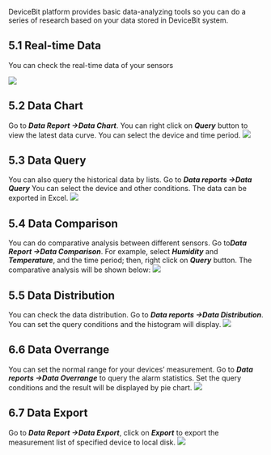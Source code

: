 DeviceBit platform provides basic data-analyzing tools so you can do a series of research based on your data stored in DeviceBit system.

## 5.1 Real-time Data
You can check the real-time data of your sensors

![](https://leweidoc.oss-cn-hangzhou.aliyuncs.com/lewei50/img/devicebitmanual-xj-20180930-28.jpg)
## 5.2 Data Chart
Go to ***Data Report ->Data Chart***. You can right click on ***Query*** button to view the latest data curve. You can select the device and time period.
![](https://leweidoc.oss-cn-hangzhou.aliyuncs.com/lewei50/img/devicebitmanual-xj-20180930-29.jpg)

## 5.3 Data Query
You can also query the historical data by lists. Go to ***Data reports ->Data Query*** You can select the device and other conditions. The data can be exported in Excel.
![](https://leweidoc.oss-cn-hangzhou.aliyuncs.com/lewei50/img/devicebitmanual-xj-20180930-30.jpg)


## 5.4 Data Comparison
You can do comparative analysis between different sensors. Go to***Data Report ->Data Comparison***. For example, select ***Humidity*** and ***Temperature***, and the time period; then, right click on ***Query*** button. The comparative analysis will be shown below:
![](https://leweidoc.oss-cn-hangzhou.aliyuncs.com/lewei50/img/devicebitmanual-xj-20180930-31.jpg)

## 5.5 Data Distribution
You can check the data distribution. Go to ***Data reports ->Data Distribution***. You can set the query conditions and the histogram will display.
![](https://leweidoc.oss-cn-hangzhou.aliyuncs.com/lewei50/img/devicebitmanual-xj-20180930-32.jpg)


## 6.6 Data Overrange
You can set the normal range for your devices’ measurement. Go to ***Data reports ->Data Overrange*** to query the alarm statistics. Set the query conditions and the result will be displayed by pie chart.
![](https://leweidoc.oss-cn-hangzhou.aliyuncs.com/lewei50/img/devicebitmanual-xj-20180930-33.jpg)


## 6.7 Data Export
Go to ***Data Report ->Data Export***, click on ***Export*** to export the measurement list of specified device to local disk.
![](https://leweidoc.oss-cn-hangzhou.aliyuncs.com/lewei50/img/devicebitmanual-xj-20180930-34.jpg)

[27]: https://leweidoc.oss-cn-hangzhou.aliyuncs.com/lewei50/img/devicebitmanual-xj-20180930-27.jpg
[28]: https://leweidoc.oss-cn-hangzhou.aliyuncs.com/lewei50/img/devicebitmanual-xj-20180930-28.jpg
[29]: https://leweidoc.oss-cn-hangzhou.aliyuncs.com/lewei50/img/devicebitmanual-xj-20180930-29.jpg
[30]: https://leweidoc.oss-cn-hangzhou.aliyuncs.com/lewei50/img/devicebitmanual-xj-20180930-30.jpg
[31]: https://leweidoc.oss-cn-hangzhou.aliyuncs.com/lewei50/img/devicebitmanual-xj-20180930-31.jpg
[32]: https://leweidoc.oss-cn-hangzhou.aliyuncs.com/lewei50/img/devicebitmanual-xj-20180930-32.jpg
[33]: https://leweidoc.oss-cn-hangzhou.aliyuncs.com/lewei50/img/devicebitmanual-xj-20180930-33.jpg
[34]: https://leweidoc.oss-cn-hangzhou.aliyuncs.com/lewei50/img/devicebitmanual-xj-20180930-34.jpg
[35]: https://leweidoc.oss-cn-hangzhou.aliyuncs.com/lewei50/img/devicebitmanual-xj-20180930-35.jpg
[36]: https://leweidoc.oss-cn-hangzhou.aliyuncs.com/lewei50/img/devicebitmanual-xj-20180930-36.jpg
[37]: https://leweidoc.oss-cn-hangzhou.aliyuncs.com/lewei50/img/devicebitmanual-xj-20180930-37.jpg
[38]: https://leweidoc.oss-cn-hangzhou.aliyuncs.com/lewei50/img/devicebitmanual-xj-20180930-38.jpg
[39]: https://leweidoc.oss-cn-hangzhou.aliyuncs.com/lewei50/img/devicebitmanual-xj-20180930-39.jpg
[40]: https://leweidoc.oss-cn-hangzhou.aliyuncs.com/lewei50/img/devicebitmanual-xj-20180930-40.jpg
[41]: https://leweidoc.oss-cn-hangzhou.aliyuncs.com/lewei50/img/devicebitmanual-xj-20180930-41.jpg
[42]: https://leweidoc.oss-cn-hangzhou.aliyuncs.com/lewei50/img/devicebitmanual-xj-20180930-42.jpg

[43]: https://leweidoc.oss-cn-hangzhou.aliyuncs.com/lewei50/img/devicebitmanual-xj-20180930-43.jpg
[44]: https://leweidoc.oss-cn-hangzhou.aliyuncs.com/lewei50/img/devicebitmanual-xj-20180930-44.jpg
[45]: https://leweidoc.oss-cn-hangzhou.aliyuncs.com/lewei50/img/devicebitmanual-xj-20180930-45.jpg
[46]: https://leweidoc.oss-cn-hangzhou.aliyuncs.com/lewei50/img/devicebitmanual-xj-20180930-46.jpg
[47]: https://leweidoc.oss-cn-hangzhou.aliyuncs.com/lewei50/img/devicebitmanual-xj-20180930-47.jpg
[48]: https://leweidoc.oss-cn-hangzhou.aliyuncs.com/lewei50/img/devicebitmanual-xj-20180930-48.jpg
[49]: https://leweidoc.oss-cn-hangzhou.aliyuncs.com/lewei50/img/devicebitmanual-xj-20180930-49.jpg
[50]: https://leweidoc.oss-cn-hangzhou.aliyuncs.com/lewei50/img/devicebitmanual-xj-20180930-50.jpg
[51]: https://leweidoc.oss-cn-hangzhou.aliyuncs.com/lewei50/img/devicebitmanual-xj-20180930-51.jpg
[52]: https://leweidoc.oss-cn-hangzhou.aliyuncs.com/lewei50/img/devicebitmanual-xj-20180930-52.jpg
[55]: https://leweidoc.oss-cn-hangzhou.aliyuncs.com/lewei50/img/devicebitmanual-xj-20180930-55.jpg
[56]: https://leweidoc.oss-cn-hangzhou.aliyuncs.com/lewei50/img/devicebitmanual-xj-20180930-56.jpg
[57]: https://leweidoc.oss-cn-hangzhou.aliyuncs.com/lewei50/img/devicebitmanual-xj-20180930-57.jpg
[58]: https://leweidoc.oss-cn-hangzhou.aliyuncs.com/lewei50/img/devicebitmanual-xj-20180930-58.jpg
[59]: https://leweidoc.oss-cn-hangzhou.aliyuncs.com/lewei50/img/devicebitmanual-xj-20180930-59.jpg
[60]: https://leweidoc.oss-cn-hangzhou.aliyuncs.com/lewei50/img/devicebitmanual-xj-20180930-60.jpg
[53]: https://leweidoc.oss-cn-hangzhou.aliyuncs.com/lewei50/img/devicebitmanual-xj-20180930-53.jpg
[54]: https://leweidoc.oss-cn-hangzhou.aliyuncs.com/lewei50/img/devicebitmanual-xj-20180930-54.jpg
